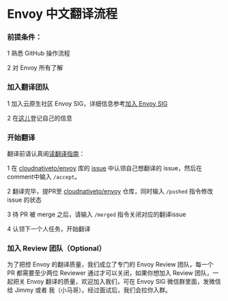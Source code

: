 # Envoy 中文翻译流程

### 前提条件：

1 熟悉 GitHub 操作流程

2 对 Envoy 所有了解

### 加入翻译团队

1 加入云原生社区 Envoy SIG，详细信息参考[加入 Envoy SIG](https://wj.qq.com/s2/7279251/7934)

2 在[这儿](%20https://docs.qq.com/sheet/DYVJpRFdKbUVnQUZV?tab=BB08J2%20)登记自己的信息

### 开始翻译

翻译前请认真阅[读翻译指南](%20https://github.com/cloudnativeto/envoy/tree/zh/docs/root)：

1 在 [cloudnativeto/envoy](https://github.com/cloudnativeto/envoy) 库的  [issue](https://github.com/cloudnativeto/envoy/issues) 中认领自己想翻译的 issue，然后在comment中输入 `/accept`。

2 翻译完毕，提PR至 [cloudnativeto/envoy](https://github.com/cloudnativeto/envoy/) 仓库，同时输入 `/pushed` 指令修改 issue 的状态

3 待 PR 被 merge 之后，请输入 `/merged` 指令关闭对应的翻译issue

4 认领下一个人任务，开始翻译

### 加入 Review 团队（Optional）

为了把控 Envoy 的翻译质量，我们成立了专门的 Envoy Review 团队，每一个 PR 都需要至少两位 Reviewer 通过才可以关闭，如果你想加入 Review 团队，一起把关 Envoy 翻译的质量，欢迎加入我们，可在 Envoy SIG 微信群里面，发微信给 Jimmy 或者 我（小马哥）。经过面试后，我们会拉你入群。





